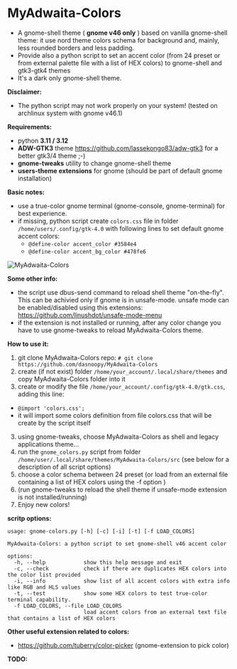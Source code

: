 # MyAdwaita-Colors

- A gnome-shell theme ( **gnome v46 only** ) based on vanilla gnome-shell theme: it use nord theme colors schema for background and, mainly, less rounded borders and less padding.
- Provide also a python script to set an accent color (from 24 preset or from external palette file with a list of HEX colors) to gnome-shell and gtk3-gtk4 themes 
- It's a dark only gnome-shell theme. 

**Disclaimer:**
- The python script may not work properly on your system! (tested on archlinux system with gnome v46.1)

**Requirements:**
- python **3.11 / 3.12**
- **ADW-GTK3** theme https://github.com/lassekongo83/adw-gtk3 for a better gtk3/4 theme ;-)
- **gnome-tweaks** utility to change gnome-shell theme
- **users-theme extensions** for gnome (should be part of default gnome installation)

**Basic notes:**
- use a true-color gnome terminal (gnome-console, gnome-terminal) for best experience.
- if missing, python script create `colors.css` file in folder `/home/users/.config/gtk-4.0` with following lines to set default gnome accent colors:
  -   `@define-color accent_color #3584e4`
  -   `@define-color accent_bg_color #478fe6`

![MyAdwaita-Colors](https://raw.github.com/dasnoopy/MyAdwaita-Colors/main/screenshot/MyAdwaita-Colors.png)

**Some other info:**
 - the script use dbus-send command to reload shell theme "on-the-fly". This can be achivied only if gnome is in unsafe-mode.
   unsafe mode can be enabled/disabled using this extensions: https://github.com/linushdot/unsafe-mode-menu
 - if the extension is not installed or running, after any color change you have to use gnome-tweaks to reload MyAdwaita-Colors theme.

**How to use it:** 
1) git clone MyAdwaita-Colors repo:	`# git clone https://github.com/dasnoopy/MyAdwaita-Colors`
2) create (if not exist) folder `/home/your_account/.local/share/themes` and copy MyAdwaita-Colors folder into it
3) create or modify the file `/home/your_account/.config/gtk-4.0/gtk.css`, adding this line: 
  -   `@import 'colors.css';`
  -   it will import some colors definition from file colors.css that will be create by the script itself

3) using gnome-tweaks, choose MyAdwaita-Colors as shell and legacy applications theme...
4) run the `gnome_colors.py` script from folder `/home/user/.local/share/themes/MyAdwaita-Colors/src` (see below for a description of all script options)
5) choose a color schema between 24 preset (or load from an external file containing a list of HEX colors using  the -f option )
6) (run gnome-tweaks to reload the shell theme if unsafe-mode extension is not installed/running)
7) Enjoy new colors!

**scritp options:** 
```
usage: gnome-colors.py [-h] [-c] [-i] [-t] [-f LOAD_COLORS]

MyAdwaita-Colors: a python script to set gnome-shell v46 accent color

options:
  -h, --help            show this help message and exit
  -c, --check           check if there are duplicates HEX colors into the color list provided
  -i, --info            show list of all accent colors with extra info like RGB and HLS values
  -t, --test            show some HEX colors to test true-color terminal capability.
  -f LOAD_COLORS, --file LOAD_COLORS
                        load accent colors from an external text file that contains a list of HEX colors
```

**Other useful extension related to colors:**
- https://github.com/tuberry/color-picker (gnome-extension to pick color)

 **TODO:**



